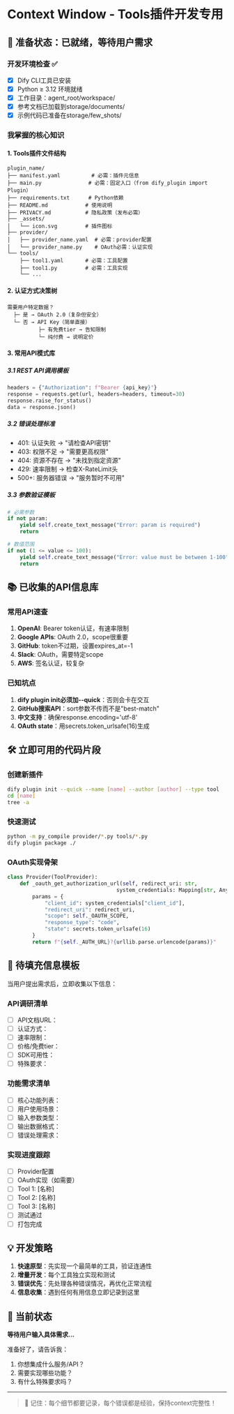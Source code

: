 # Context Window - Tools插件开发专用

## 🚀 准备状态：已就绪，等待用户需求

### 开发环境检查 ✅
- [x] Dify CLI工具已安装
- [x] Python ≥ 3.12 环境就绪
- [x] 工作目录：agent_root/workspace/
- [x] 参考文档已加载到storage/documents/
- [x] 示例代码已准备在storage/few_shots/

### 我掌握的核心知识

#### 1. Tools插件文件结构
```
plugin_name/
├── manifest.yaml          # 必需：插件元信息
├── main.py               # 必需：固定入口（from dify_plugin import Plugin）
├── requirements.txt      # Python依赖
├── README.md            # 使用说明
├── PRIVACY.md           # 隐私政策（发布必需）
├── _assets/             
│   └── icon.svg         # 插件图标
├── provider/            
│   ├── provider_name.yaml  # 必需：provider配置
│   └── provider_name.py    # OAuth必需：认证实现
└── tools/               
    ├── tool1.yaml       # 必需：工具配置
    ├── tool1.py         # 必需：工具实现
    └── ...
```

#### 2. 认证方式决策树
```
需要用户特定数据？
  ├─ 是 → OAuth 2.0（复杂但安全）
  └─ 否 → API Key（简单直接）
          ├─ 有免费tier → 告知限制
          └─ 纯付费 → 说明定价
```

#### 3. 常用API模式库

##### 3.1 REST API调用模板
```python
headers = {"Authorization": f"Bearer {api_key}"}
response = requests.get(url, headers=headers, timeout=30)
response.raise_for_status()
data = response.json()
```

##### 3.2 错误处理标准
- 401: 认证失败 → "请检查API密钥"
- 403: 权限不足 → "需要更高权限"
- 404: 资源不存在 → "未找到指定资源"
- 429: 速率限制 → 检查X-RateLimit头
- 500+: 服务器错误 → "服务暂时不可用"

##### 3.3 参数验证模板
```python
# 必需参数
if not param:
    yield self.create_text_message("Error: param is required")
    return

# 数值范围
if not (1 <= value <= 100):
    yield self.create_text_message("Error: value must be between 1-100")
    return
```

## 📚 已收集的API信息库

### 常用API速查
1. **OpenAI**: Bearer token认证，有速率限制
2. **Google APIs**: OAuth 2.0，scope很重要
3. **GitHub**: token不过期，设置expires_at=-1
4. **Slack**: OAuth，需要特定scope
5. **AWS**: 签名认证，较复杂

### 已知坑点
1. **dify plugin init必须加--quick**：否则会卡在交互
2. **GitHub搜索API**：sort参数不传而不是"best-match"
3. **中文支持**：确保response.encoding='utf-8'
4. **OAuth state**：用secrets.token_urlsafe(16)生成

## 🛠️ 立即可用的代码片段

### 创建新插件
```bash
dify plugin init --quick --name [name] --author [author] --type tool
cd [name]
tree -a
```

### 快速测试
```bash
python -m py_compile provider/*.py tools/*.py
dify plugin package ./
```

### OAuth实现骨架
```python
class Provider(ToolProvider):
    def _oauth_get_authorization_url(self, redirect_uri: str, 
                                   system_credentials: Mapping[str, Any]) -> str:
        params = {
            "client_id": system_credentials["client_id"],
            "redirect_uri": redirect_uri,
            "scope": self._OAUTH_SCOPE,
            "response_type": "code",
            "state": secrets.token_urlsafe(16)
        }
        return f"{self._AUTH_URL}?{urllib.parse.urlencode(params)}"
```

## 📝 待填充信息模板

当用户提出需求后，立即收集以下信息：

### API调研清单
- [ ] API文档URL：
- [ ] 认证方式：
- [ ] 速率限制：
- [ ] 价格/免费tier：
- [ ] SDK可用性：
- [ ] 特殊要求：

### 功能需求清单
- [ ] 核心功能列表：
- [ ] 用户使用场景：
- [ ] 输入参数类型：
- [ ] 输出数据格式：
- [ ] 错误处理需求：

### 实现进度跟踪
- [ ] Provider配置
- [ ] OAuth实现（如需要）
- [ ] Tool 1: [名称]
- [ ] Tool 2: [名称]
- [ ] Tool 3: [名称]
- [ ] 测试通过
- [ ] 打包完成

## 💡 开发策略

1. **快速原型**：先实现一个最简单的工具，验证连通性
2. **增量开发**：每个工具独立实现和测试
3. **错误优先**：先处理各种错误情况，再优化正常流程
4. **信息收集**：遇到任何有用信息立即记录到这里

## 🎯 当前状态

**等待用户输入具体需求...**

准备好了，请告诉我：
1. 你想集成什么服务/API？
2. 需要实现哪些功能？
3. 有什么特殊要求吗？

---

> 💭 记住：每个细节都要记录，每个错误都是经验，保持context完整性！